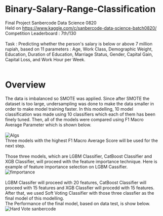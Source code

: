 # Binary-Salary-Range-Classification
Final Project Sanbercode Data Science 0820 <br/>
Held on https://www.kaggle.com/c/sanbercode-data-science-batch0820/ <br/>
Competition Leaderboard : 7th/130 <br/>
<br/>
Task : Predicting whether the person's salary is below or above 7 million rupiah, based on 11 parameters : Age, Work Class, Demographic Weight, Education, Duration of Education, Marriage Status, Gender, Capital Gain, Capital Loss, and  Work Hour per Week. <br/>
<br/>

Overview
========
The data is imbalanced so SMOTE was applied. Since after SMOTE the dataset is too large, undersampling was done to make the data smaller in order to make
model training faster. In this modelling, 10 model classification was made using 10 classifiers which each of them has been finely tuned.
Then, all of the models were compared using F1 Macro Average Parameter which is shown below. <br/>
<br/>
![Algs](https://user-images.githubusercontent.com/67742339/144507093-f668cbe8-2109-4337-b201-b76d0d195dd5.PNG) <br/>
Three models with the highest F1 Macro Average Score will be used for the next step. <br/>
<br/>
Those three models, which are LGBM Classifier, CatBoost Classifier and XGB Classifier, will proceed with the feature importance technique. Here is example of feature importance selection on LGBM Cassifier. <br/>
![fimportance](https://user-images.githubusercontent.com/67742339/144508660-cd1053ef-0920-4148-bfc1-3a339cc6117e.png) <br/>
<br/>
LGBM Classifer will proceed with 20 features, CatBoost Classifier will proceed with 15 features and XGB Classfier will procedd with 15 features.
After that, we used Soft Voting Classifier with those three classfier as the final model of this modelling. <br/>
The Performance of the final model, based on data test, is show below. <br/>
![Hard Vote sanbercode](https://user-images.githubusercontent.com/67742339/144508589-8f973f56-50a1-4d36-96ce-ed1a737eb8e6.png)
